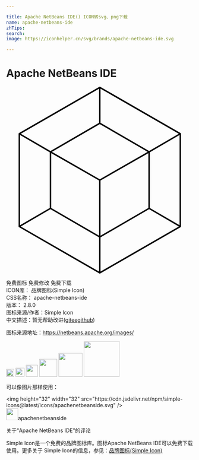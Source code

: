 ```yaml
---

title: Apache NetBeans IDE() ICON转svg、png下载
name: apache-netbeans-ide
zhTips: 
search: 
image: https://iconhelper.cn/svg/brands/apache-netbeans-ide.svg

---
```


# Apache NetBeans IDE  <small style="font-size: 60%;font-weight: 100"></small>

<div id="svg" class="svg-wrap">
<svg role="img" xmlns="http://www.w3.org/2000/svg" viewBox="0 0 24 24"><title>Apache NetBeans IDE icon</title><path d="M11.988 0a.093.093 0 00-.004.002.093.093 0 00-.023.006.093.093 0 00-.004.002.093.093 0 00-.004.002L11.94.02 1.643 5.958a.093.093 0 00-.008.004l-.004.002a.093.093 0 00-.002.002.093.093 0 00-.004.002.093.093 0 00-.002.002.093.093 0 00-.004.002.093.093 0 00-.004.004.093.093 0 00-.003.004.093.093 0 00-.004.002.093.093 0 00-.002.004.093.093 0 00-.004.004.093.093 0 00-.002.004.093.093 0 00-.002.004.093.093 0 00-.004.004.093.093 0 00-.002.004.093.093 0 00-.002.004.093.093 0 000 .004.093.093 0 00-.002.006.093.093 0 00-.002.004.093.093 0 000 .004.093.093 0 00-.002.006.093.093 0 000 .004.093.093 0 000 .004.093.093 0 000 .006.093.093 0 000 .014v11.876a.093.093 0 000 .01v.004a.093.093 0 000 .006.093.093 0 000 .004.093.093 0 000 .004.093.093 0 00.002.004.093.093 0 000 .006.093.093 0 00.002.004.093.093 0 00.002.006.093.093 0 00.004.008.093.093 0 00.002.004.093.093 0 00.002.004.093.093 0 00.002.004.093.093 0 00.004.004.093.093 0 00.002.004.093.093 0 00.004.004.093.093 0 00.002.002.093.093 0 00.003.004.093.093 0 00.004.002.093.093 0 00.004.004.093.093 0 00.004.002.093.093 0 00.004.002.093.093 0 00.012.006l10.298 5.938.006.004a.093.093 0 00.002.002l.004.002a.093.093 0 00.014.008.093.093 0 00.003 0 .093.093 0 00.004.002.093.093 0 00.004.002.093.093 0 00.006 0 .093.093 0 00.004 0 .093.093 0 00.006.002.093.093 0 00.004 0 .093.093 0 00.017-.002.093.093 0 00.01-.002.093.093 0 00.014-.006.093.093 0 00.008-.004l.006-.004a.093.093 0 00.006-.004l10.29-5.934a.093.093 0 00.016-.008l.004-.002a.093.093 0 00.005-.002.093.093 0 00.002-.002.093.093 0 00.004-.004.093.093 0 00.004-.002.093.093 0 00.004-.004.093.093 0 00.004-.004.093.093 0 00.002-.002.093.093 0 00.004-.004.093.093 0 00.002-.004.093.093 0 00.002-.004.093.093 0 00.004-.004.093.093 0 00.002-.004.093.093 0 00.002-.006.093.093 0 000-.004.093.093 0 00.002-.004.093.093 0 00.002-.004.093.093 0 000-.006.093.093 0 00.002-.004.093.093 0 000-.004.093.093 0 000-.006.093.093 0 000-.004v-.006a.093.093 0 000-.008V6.06a.093.093 0 000-.012.093.093 0 000-.006.093.093 0 000-.004.093.093 0 000-.006.093.093 0 00-.002-.004.093.093 0 000-.004.093.093 0 00-.002-.004.093.093 0 000-.002.093.093 0 00-.002-.004.093.093 0 00-.004-.008.093.093 0 00-.002-.002.093.093 0 00-.002-.008.093.093 0 00-.002-.002.093.093 0 00-.004-.004.093.093 0 00-.002-.004.093.093 0 00-.004-.004.093.093 0 00-.002-.004.093.093 0 00-.004-.002.093.093 0 00-.004-.004.093.093 0 00-.004-.002.093.093 0 00-.003-.002.093.093 0 00-.016-.01L12.059.02a.093.093 0 00-.006-.004L12.05.014a.093.093 0 00-.008-.004.093.093 0 00-.004-.002.093.093 0 00-.01-.004.093.093 0 00-.004 0 .093.093 0 00-.004-.002.093.093 0 00-.005-.002.093.093 0 00-.004 0 .093.093 0 00-.006 0 .093.093 0 00-.004 0 .093.093 0 00-.004 0 .093.093 0 00-.01 0zm-.082.256v4.388L8.79 6.454 5.675 8.262 1.863 6.046zm.187 0l10.043 5.79-3.812 2.216-6.23-3.618zM12 4.804l6.139 3.565-6.14 3.519-6.138-3.519zM1.77 6.208l3.813 2.216V15.57L1.77 17.787zm20.46 0v11.579l-3.814-2.216V8.424zM5.769 8.53l6.137 3.519v7.084l-6.137-3.563zm12.462 0v7.04l-6.138 3.563V12.05zm-12.556 7.2l6.23 3.62v4.388l-10.044-5.79zm12.65 0l3.813 2.218-10.045 5.79V19.35l3.117-1.81z"/></svg>
</div>
<detail full-name='apache-netbeans-ide'></detail>

<div class="detail-page">
<p>
<span><span class="badge-success badge">免费图标</span> <span class="badge-success badge">免费修改</span>  <span class="badge-success badge">免费下载</span> </span>
<br/>
<span>
ICON库：
<span class="badge-secondary badge">品牌图标(Simple Icon)</span> 
</span>
<br/>
<span>
CSS名称：
<span class="badge-secondary badge">apache-netbeans-ide</span> 
</span>

<br/>
<span>
版本：
<span class="badge-secondary badge">2.8.0</span> 
</span>
<br/>
<span>图标来源/作者：<span class="badge-light badge">Simple Icon</span></span> 
<br/>
<span class="zh-detail">中文描述：暂无<span class="help-link"><span>帮助改进</span>(<a href="https://gitee.com/liuwave/icon-helper/edit/master/json/brands/apache-netbeans-ide.json" target="_blank" rel="noopener noreferrer">gitee</a><a href="https://github.com/liuwave/icon-helper/edit/master/json/brands/apache-netbeans-ide.json" target="_blank" rel="noopener noreferrer">github</a></span>)</span><br/>
</p>
</div><div class="description description alert alert-light"><p>图标来源地址：<a href="https://netbeans.apache.org/images/" target="_blank" rel="noopener noreferrer">https://netbeans.apache.org/images/</a></p></div>
<div class="alert alert-dark">
<img height="21" width="21" src="https://cdn.jsdelivr.net/npm/simple-icons@latest/icons/apachenetbeanside.svg" />
<img height="24" width="24" src="https://cdn.jsdelivr.net/npm/simple-icons@latest/icons/apachenetbeanside.svg" />
<img height="32" width="32" src="https://cdn.jsdelivr.net/npm/simple-icons@latest/icons/apachenetbeanside.svg" />
<img height="48" width="48" src="https://cdn.jsdelivr.net/npm/simple-icons@latest/icons/apachenetbeanside.svg" />
<img height="64" width="64" src="https://cdn.jsdelivr.net/npm/simple-icons@latest/icons/apachenetbeanside.svg" />
<img height="96" width="96" src="https://cdn.jsdelivr.net/npm/simple-icons@latest/icons/apachenetbeanside.svg" />

</div>
<div>
  <p>可以像图片那样使用：    
  </p>
  <div class="alert alert-primary" style="font-size: 14px">
    &lt;img height="32" width="32" src="https://cdn.jsdelivr.net/npm/simple-icons@latest/icons/apachenetbeanside.svg" /&gt;
    <copy-btn content='<img height="32" width="32" src="https://cdn.jsdelivr.net/npm/simple-icons@latest/icons/apachenetbeanside.svg" />'></copy-btn>
  </div>
  <div class="alert alert-secondary">
    <img height="32" width="32" src="https://cdn.jsdelivr.net/npm/simple-icons@latest/icons/apachenetbeanside.svg" />apachenetbeanside
    <copy-btn content="apachenetbeanside" btn-title="复制图标名称"></copy-btn>
  </div>
</div>

<Vssue title="关于“Apache NetBeans IDE”的评论" >关于“Apache NetBeans IDE”的评论</Vssue>


<div><p>Simple Icon是一个免费的品牌图标库。图标Apache NetBeans IDE可以免费下载使用。更多关于  Simple Icon的信息，参见：<a target="_blank" href="https://iconhelper.cn/brands.html">品牌图标(Simple Icon)</a>
</p></div>
